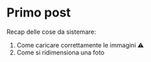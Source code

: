 # Primo post
Recap delle cose da sistemare:

1. Come caricare correttamente le immagini :warning:
2. Come si ridimensiona una foto 